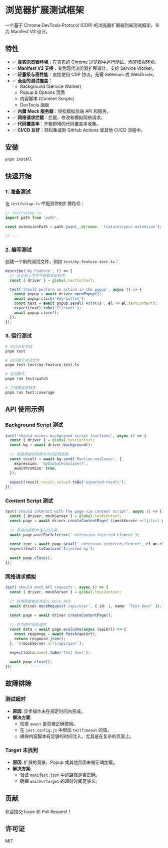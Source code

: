 # 浏览器扩展测试框架

一个基于 Chrome DevTools Protocol (CDP) 的浏览器扩展端到端测试框架，专为 Manifest V3 设计。

## 特性

- ✅ **真实浏览器环境**：在真实的 Chrome 浏览器中运行测试，而非模拟环境。
- ✅ **Manifest V3 支持**：专为现代浏览器扩展设计，支持 Service Worker。
- ✅ **轻量级与高性能**：直接使用 CDP 协议，无需 Selenium 或 WebDriver。
- ✅ **全面的测试覆盖**：
  - Background (Service Worker)
  - Popup & Options 页面
  - 内容脚本 (Content Scripts)
  - DevTools 面板
- ✅ **内置 Mock 服务器**：轻松模拟后端 API 和服务。
- ✅ **网络请求拦截**：拦截、修改和模拟网络请求。
- ✅ **代码覆盖率**：开箱即用的代码覆盖率收集。
- ✅ **CI/CD 友好**：轻松集成到 GitHub Actions 或其他 CI/CD 流程中。

## 安装

```bash
pnpm install
```

## 快速开始

### 1. 准备测试

在 `test/setup.ts` 中配置你的扩展路径：

```typescript
// test/setup.ts
import path from 'path';

const extensionPath = path.join(__dirname, 'fixtures/your-extension');

// ...
```

### 2. 编写测试

创建一个新的测试文件，例如 `test/my-feature.test.ts`：

```typescript
describe('My Feature', () => {
  // 从全局上下文中获取驱动程序
  const { driver } = global.testContext;

  test('should perform an action in the popup', async () => {
    const popup = await driver.openPopup();
    await popup.click('#my-button');
    const text = await popup.$eval('#status', el => el.textContent);
    expect(text).toBe('Clicked!');
    await popup.close();
  });
});
```

### 3. 运行测试

```bash
# 运行所有测试
pnpm test

# 运行单个测试文件
pnpm test test/my-feature.test.ts

# 监视模式
pnpm run test:watch

# 生成覆盖率报告
pnpm run test:coverage
```

## API 使用示例

### Background Script 测试

```typescript
test('should access background script functions', async () => {
  const { driver } = global.testContext;
  const bg = await driver.background();
  
  // 直接调用背景脚本中的全局函数
  const result = await bg.send('Runtime.evaluate', {
    expression: 'myGlobalFunction()',
    awaitPromise: true,
  });
  
  expect(result.result.value).toBe('expected-result');
});
```

### Content Script 测试

```typescript
test('should interact with the page via content script', async () => {
  const { driver, mockServer } = global.testContext;
  const page = await driver.createContentPage(`${mockServer.url}/test-page`);
  
  // 等待内容脚本注入的元素
  await page.waitForSelector('.extension-injected-element');
  
  const text = await page.$eval('.extension-injected-element', el => el.textContent);
  expect(text).toContain('Injected by');
  
  await page.close();
});
```

### 网络请求模拟

```typescript
test('should mock API requests', async () => {
  const { driver, mockServer } = global.testContext;
  
  // 启用网络模拟并定义 mock 响应
  await driver.mockRequest('/api/user', { id: 1, name: 'Test User' });
  
  const page = await driver.createContentPage();
  
  // 在页面中发起请求
  const data = await page.evaluate(async (apiUrl) => {
    const response = await fetch(apiUrl);
    return response.json();
  }, `${mockServer.url}/api/user`);
  
  expect(data.name).toBe('Test User');
  
  await page.close();
});
```

## 故障排除

### 测试超时

- **原因**: 异步操作未在规定时间内完成。
- **解决方案**:
  - 检查 `await` 是否被正确使用。
  - 在 `jest.config.js` 中增加 `testTimeout` 的值。
  - 确保内容脚本有足够的时间注入，尤其是在复杂的页面上。

### Target 未找到

- **原因**: 扩展的背景、Popup 或其他页面未被正确加载。
- **解决方案**:
  - 验证 `manifest.json` 中的路径是否正确。
  - 确保 `waitForTarget` 的超时时间足够长。

## 贡献

欢迎提交 Issue 和 Pull Request！

## 许可证

MIT